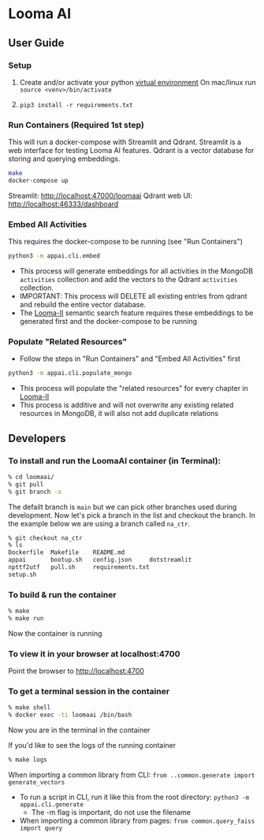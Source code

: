 # Looma AI

## User Guide

### Setup
1. Create and/or activate your python [virtual environment](https://docs.python.org/3/library/venv.html)
  On mac/linux run `source <venv>/bin/activate`

2. `
pip3 install -r requirements.txt
`

### Run Containers (Required 1st step)
This will run a docker-compose with Streamlit and Qdrant. Streamlit is a web interface for testing Looma AI features. Qdrant is a vector database for storing and querying embeddings.
```bash
make
docker-compose up
```

Streamlit: [http://localhost:47000/loomaai](http://localhost:47000/loomaai)
Qdrant web UI: [http://localhost:46333/dashboard](http://localhost:46333/dashboard)

### Embed All Activities
This requires the docker-compose to be running (see "Run Containers")
```bash
python3 -m appai.cli.embed 
```
* This process will generate embeddings for all activities in the MongoDB `activities` collection and add the vectors to the Qdrant `activities` collection.
* IMPORTANT: This process will DELETE all existing entries from qdrant and rebuild the entire vector database.
* The [Looma-II](https://github.com/looma/Looma-II) semantic search feature requires these embeddings to be generated first and the docker-compose to be running

### Populate "Related Resources"
* Follow the steps in "Run Containers" and "Embed All Activities" first

```bash
python3 -m appai.cli.populate_mongo
```
* This process will populate the "related resources" for every chapter in [Looma-II](https://github.com/looma/Looma-II)
* This process is additive and will not overwrite any existing related resources in MongoDB, it will also not add duplicate relations


## Developers

### To install and run the LoomaAI container (in Terminal):

```bash
% cd loomaai/
% git pull
% git branch -a
```
The defailt branch is `main` but we can pick other branches used during development. 
Now let's pick a branch in the list and checkout the branch. In the example below we are
using a branch called `na_ctr`. 

```bash
% git checkout na_ctr
% ls
Dockerfile  Makefile    README.md
appai       bootup.sh   config.json     dotstreamlit
npttf2utf   pull.sh     requirements.txt
setup.sh

```

### To build & run the container
```bash
% make
% make run
```
Now the container is running

### To view it in your browser at localhost:4700

Point the browser to [http://localhost:4700](http://localhost:4700)

### To get a terminal session in the container
```bash
% make shell
% docker exec -ti loomaai /bin/bash
```
Now you are in the terminal in the container

If you'd like to see the logs of the running container 
```bash
% make logs
```

When importing a common library from CLI: `from ..common.generate import generate_vectors`
* To run a script in CLI, run it like this from the root directory: `python3 -m appai.cli.generate`
  * The -m flag is important, do not use the filename
* When importing a common library from pages: `from common.query_faiss import query`

